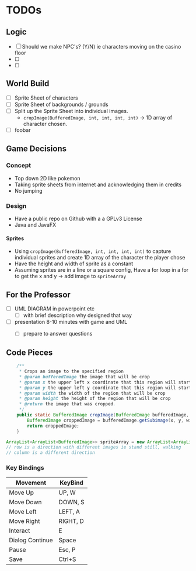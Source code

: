 # TODOs

## Logic
- [ ] Should we make NPC's? (Y/N) ie characters moving on the casino floor
- [ ] 
- [ ] 

## World Build
- [ ] Sprite Sheet of characters
- [ ] Sprite Sheet of backgrounds / grounds
- [ ] Split up the Sprite Sheet into individual images. 
	- `cropImage(BufferedImage, int, int, int, int)` -> 1D array of character chosen.
- [ ] foobar

## Game Decisions
### Concept
- Top down 2D like pokemon
- Taking sprite sheets from internet and acknowledging them in credits
- No jumping

### Design
- Have a public repo on Github with a a GPLv3 License
- Java and JavaFX

#### Sprites
- Using `cropImage(BufferedImage, int, int, int, int)` to 
capture individual sprites and create 1D array of the character
the player chose
- Have the height and width of sprite as a constant
- Assuming sprites are in a line or a square config,
Have a for loop in a for to get the x and y -> add image to `spriteArray`


## For the Professor
- [ ] UML DIAGRAM in powerpoint etc
	- [ ] with brief description why designed that way
- [ ] presentation 8-10 minutes with game and UML
	- [ ] prepare to answer questions


## Code Pieces

```java
	/**
	 * Crops an image to the specified region
	 * @param bufferedImage the image that will be crop
	 * @param x the upper left x coordinate that this region will start
	 * @param y the upper left y coordinate that this region will start
	 * @param width the width of the region that will be crop
	 * @param height the height of the region that will be crop
	 * @return the image that was cropped.
	 */
	public static BufferedImage cropImage(BufferedImage bufferedImage, int x, int y, int width, int height){
	    BufferedImage croppedImage = bufferedImage.getSubimage(x, y, width, height);
	    return croppedImage;
	}
```
```java
ArrayList<ArrayList<BufferedImage>> spriteArray = new ArrayList<ArrayList<BufferedImage>>();
// row is a direction with different images ie stand still, walking
// column is a different direction
```

### Key Bindings
| Movement        | KeyBind  |
|-----------------|----------|
| Move Up         | UP, W    |
| Move Down       | DOWN, S  |
| Move Left       | LEFT, A  |
| Move Right      | RIGHT, D |
| Interact        | E        |
| Dialog Continue | Space    |
| Pause           | Esc, P   |
| Save            | Ctrl+S   |